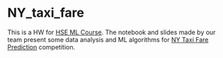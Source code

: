 # NY_taxi_fare
This is a HW for [HSE ML Course](https://github.com/Murcha1990/DPO_ML_Autumn2021). The notebook and slides made by our team present some data analysis and ML algorithms for [NY Taxi Fare Prediction](https://www.kaggle.com/c/new-york-city-taxi-fare-prediction/overview) competition.
